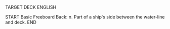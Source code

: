 TARGET DECK
ENGLISH

START
Basic
Freeboard
Back: n. Part of a ship's side between the water-line and deck.
END
